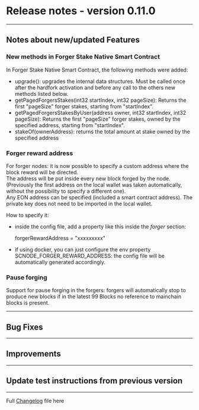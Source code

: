 # Release notes - version 0.11.0

---

## Notes about new/updated Features

### New methods in Forger Stake Native Smart Contract

In Forger Stake  Native Smart Contract, the following methods were added:
- upgrade(): upgrades the internal data structures. Must be called once after the hardfork activation and before any call to the others new methods listed below.
- getPagedForgersStakes(int32 startIndex, int32 pageSize): Returns the first "pageSize" forger stakes, starting from "startIndex".
- getPagedForgersStakesByUser(address owner, int32 startIndex, int32 pageSize): Returns the first "pageSize" forger stakes, owned by the specified address, starting from "startIndex".
- stakeOf(ownerAddress): returns the total amount at stake owned by the specified address

### Forger reward address
For forger nodes: it is now possible to specify a custom address where the block reward will be directed.<br> 
The address will be put inside every new block forged by the node.<br> 
(Previously the first address on the local wallet was taken automatically, without the possibility to specify a different one).<br> 
Any EON address can be specified (included a smart contract address). The private key does not need to be imported in the local wallet.

How to specify it: 
- inside the config file, add a property like this inside the *forger* section:

    forgerRewardAddress = "xxxxxxxxx"

- if using docker, you can just configure the env property SCNODE_FORGER_REWARD_ADDRESS: the config file will be automatically generated accordingly.

### Pause forging
Support for pause forging in the forgers: forgers will automatically stop to produce new blocks if in the latest 99 Blocks no reference to mainchain blocks is present.

---
## Bug Fixes

---

## Improvements
 
---
## Update test instructions from previous version


---
Full [Changelog](/CHANGELOG.md) file here


